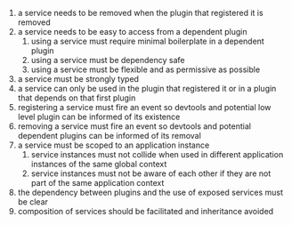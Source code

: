 1. a service needs to be removed when the plugin that registered it is removed
2. a service needs to be easy to access from a dependent plugin
   1. using a service must require minimal boilerplate in a dependent plugin
   2. using a service must be dependency safe
   3. using a service must be flexible and as permissive as possible
3. a service must be strongly typed
4. a service can only be used in the plugin that registered it or in a plugin 
that depends on that first plugin
5. registering a service must fire an event so devtools and potential low level 
plugin can be informed of its existence
6. removing a service must fire an event so devtools and potential dependent 
plugins can be informed of its removal
7. a service must be scoped to an application instance
   1. service instances must not collide when used in different application
      instances of the same global context
   2. service instances must not be aware of each other if they are not part of 
      the same application context
8. the dependency between plugins and the use of exposed services must be clear
9. composition of services should be facilitated and inheritance avoided